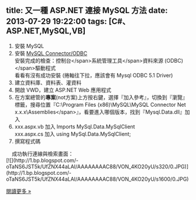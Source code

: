 title: 又一種 ASP.NET 連接 MySQL 方法
date: 2013-07-29 19:22:00
tags: [C#、ASP.NET,MySQL,VB]
---

1.  <span style="font-family: 新細明體, serif; text-indent: -18pt;">安裝 </span><span lang="EN-US" style="text-indent: -18pt;">MySQL</span>
2.  <span style="font-family: 新細明體, serif; text-indent: -18pt;">安裝 </span><span lang="EN-US" style="text-indent: -18pt;">[MySQL Connector/ODBC](http://dev.mysql.com/downloads/connector/odbc/)</span>  
    <span style="font-family: 新細明體, serif;">安裝完成的檢查：控制台</span><span lang="EN-US">\</span><span style="font-family: 新細明體, serif;">系統管理工具</span><span lang="EN-US">\</span><span style="font-family: 新細明體, serif;">資料來源</span> <span lang="EN-US">(ODBC)\</span><span style="font-family: 新細明體, serif;">驅動程式</span>  
    <span style="font-family: 新細明體, serif;">看看有沒有成功安裝</span> <span lang="EN-US">(</span><span style="font-family: 新細明體, serif;">捲軸往下拉，應該會有 </span><span lang="EN-US">Mysql ODBC 5.1 Driver)</span>
3.  <span style="font-family: 新細明體, serif; text-indent: -18pt;">建立資料庫、資料表、灌資料</span>
4.  <span style="font-family: 新細明體, serif; text-indent: -18pt;">開啟 </span><span lang="EN-US" style="text-indent: -18pt;">VWD</span><span style="font-family: 新細明體, serif; text-indent: -18pt;">，建立 </span><span lang="EN-US" style="text-indent: -18pt;">ASP.NET Web</span> <span style="font-family: 新細明體, serif; text-indent: -18pt;">應用程式</span>
5.  <span style="font-family: 新細明體, serif; text-indent: -18pt;">在方案總管的**專案**</span><span lang="EN-US" style="text-indent: -18pt;">(not</span><span style="font-family: 新細明體, serif; text-indent: -18pt;">方案</span><span lang="EN-US" style="text-indent: -18pt;">)</span><span style="font-family: 新細明體, serif; text-indent: -18pt;">上方按右鍵，選擇『加入參考』，切換到『瀏覽』標籤，搜尋位置『</span><span lang="EN-US" style="text-indent: -18pt;">C:\Program Files (x86)\MySQL\MySQL Connector Net x.x.x\Assemblies\</span><span style="font-family: 新細明體, serif; text-indent: -18pt;">』，看要進入哪個版本，找到『</span><span lang="EN-US" style="text-indent: -18pt;">Mysql.Data.dll</span><span style="font-family: 新細明體, serif; text-indent: -18pt;">』加入</span>
6.  <span lang="EN-US" style="text-indent: -18pt;">xxx.aspx.vb </span><span style="font-family: 新細明體, serif; text-indent: -18pt;">加入</span> <span style="text-indent: -18pt;"></span> <span lang="EN-US" style="text-indent: -18pt;">Imports MySql.Data.MySqlClient </span>  
    <span lang="EN-US">xxx.aspx.cs </span><span style="font-family: 新細明體, serif;">加入</span> <span lang="EN-US">using MySql.Data.MySqlClient;</span>
7.  <span style="font-family: 新細明體, serif; text-indent: -18pt;">撰寫程式碼</span>

<div class="separator" style="clear: both; text-align: left;">    成功執行連線與檢索畫面：</div>

<div class="separator" style="clear: both; text-align: left;">[![](http://1.bp.blogspot.com/-oTaNS6JST5k/UfZNX44aLAI/AAAAAAAAC88/VON_4KO20yU/s320/0.JPG)](http://1.bp.blogspot.com/-oTaNS6JST5k/UfZNX44aLAI/AAAAAAAAC88/VON_4KO20yU/s1600/0.JPG)</div>

[閱讀更多 »](http://veckcode.blogspot.com/2013/07/aspnet-mysql.html#more)